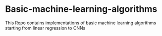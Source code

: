 # Basic-machine-learning-algorithms
This Repo contains implementations of basic machine learning algorithms starting from linear regression to CNNs
